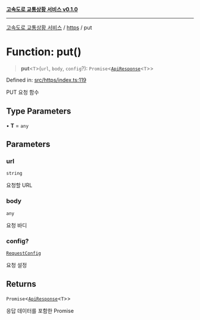 [**고속도로 교통상황 서비스 v0.1.0**](../../README.md)

***

[고속도로 교통상황 서비스](../../modules.md) / [https](../README.md) / put

# Function: put()

> **put**\<`T`\>(`url`, `body`, `config`?): `Promise`\<[`ApiResponse`](../../types/https/interfaces/ApiResponse.md)\<`T`\>\>

Defined in: [src/https/index.ts:119](https://github.com/ksheyon123/road-status-preview/blob/f8475dd9e1f35d9b8acf92ef20ed9d0782a8bb42/src/https/index.ts#L119)

PUT 요청 함수

## Type Parameters

• **T** = `any`

## Parameters

### url

`string`

요청할 URL

### body

`any`

요청 바디

### config?

[`RequestConfig`](../../types/https/interfaces/RequestConfig.md)

요청 설정

## Returns

`Promise`\<[`ApiResponse`](../../types/https/interfaces/ApiResponse.md)\<`T`\>\>

응답 데이터를 포함한 Promise
